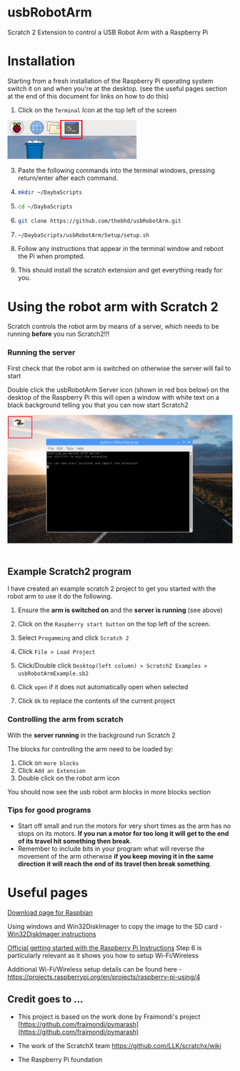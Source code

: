 # usbRobotArm
Scratch 2 Extension to control a USB Robot Arm with a Raspberry Pi

# Installation 

Starting from a fresh installation of the Raspberry Pi operating system switch it on and when you're at the desktop. (see the useful pages section at the  end of this document for links on how to do this)

1. Click on the `Terminal` Icon at the top left of the screen 

![Pic of Terminal Icon][Terminal]

3. Paste the following commands into the terminal windows, pressing return/enter after each command.

4. ```bash
   mkdir ~/DaybaScripts
   ```
5. ```bash
   cd ~/DaybaScripts
   ```
6. ```bash
   git clone https://github.com/thebhd/usbRobotArm.git
   ```
7. ```bash
   ~/DaybaScripts/usbRobotArm/Setup/setup.sh
   ```

8. Follow any instructions that appear in the terminal window and reboot the Pi when prompted. 

9. This should install the scratch extension and get everything ready for you. 

# Using the robot arm with Scratch 2

Scratch controls the robot arm by means of a server, which needs to be running **before** you run Scratch2!!!

### Running the server 

First check that the robot arm is switched on otherwise the server will fail to start

Double click the usbRobotArm Server icon (shown in red box below) on the desktop of the Raspberry Pi this will open a window with white text on a black background telling you that you can now start Scratch2

![Arm Server Icon and Terminal running][ArmServer]

## Example Scratch2 program 

I have created an example scratch 2 project to get you started with the robot arm to use it do the following.

1. Ensure the **arm is switched on** and the **server is running** (see above)

2. Click on the ```Raspberry start button``` on the top left of the screen.

3. Select ```Progamming``` and click ```Scratch 2```

4. Click ```File > Load Project```

5. Click/Double click ```Desktop(left column) > Scratch2 Examples > usbRobotArmExample.sb2```

6. Click ```open``` if it does not automatically open when selected 

7. Click ```Ok``` to replace the contents of the current project




### Controlling the arm from scratch 

With the **server running** in the background run Scratch 2 

The blocks for controlling the arm need to be loaded by:

1. Click on `more blocks`
2. Click `Add an Extension`
3. Double click on the robot arm icon 

You should now see the usb robot arm blocks in more blocks section


### Tips for good programs 

- Start off small and run the motors for very short times as the arm has no stops on its motors. **If you run a motor for too long it will get to the end of its travel hit something then break**. 
- Remember to include bits in your program what will reverse the movement of the arm otherwise **if you keep moving it in the same direction it will reach the end of its travel then break something**.



# Useful pages 

[Download page for Raspbian](https://www.raspberrypi.org/downloads/raspbian/)

Using windows and Win32DiskImager to copy the image to the SD card - [Win32DiskImager instructions](https://www.raspberrypi.org/documentation/installation/installing-images/windows.md)

[Official getting started with the Raspberry Pi Instructions](https://projects.raspberrypi.org/en/projects/raspberry-pi-getting-started) Step 6 is particularly relevant as it shows you how to setup Wi-Fi/Wireless

Additional Wi-Fi/Wireless setup details can be found here - https://projects.raspberrypi.org/en/projects/raspberry-pi-using/4



## Credit goes to ...

* This project is based on the work done by Fraimondi's project [https://github.com/fraimondi/pymarash](https://github.com/fraimondi/pymarash)

* The work of the ScratchX team https://github.com/LLK/scratchx/wiki 
* The Raspberry Pi foundation 

[Terminal]: ./README/Terminal.png "Terminal Icon at top of screen"

[ArmServer]: ./README/ArmServer.png "Arm server icon and server terminal window running "
